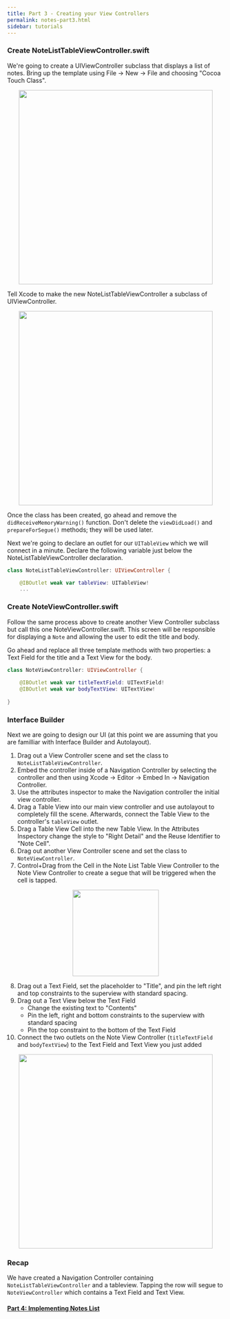 ```yaml
---
title: Part 3 - Creating your View Controllers
permalink: notes-part3.html
sidebar: tutorials
---
```


### Create NoteListTableViewController.swift

We're going to create a UIViewController subclass that displays a list of notes. Bring up the template using File -> New -> File and choosing "Cocoa Touch Class".

<p align="center"> <img src="../images/notes/P3/screenshot1.png" height="450px" align="center"> </p>


Tell Xcode to make the new NoteListTableViewController a subclass of UIViewController. 

<p align="center"> <img src="../images/notes/P3/screenshot2.png" height="450px" align="center"> </p>

Once the class has been created, go ahead and remove the `didReceiveMemoryWarning()` function. Don't delete the `viewDidLoad()` and `prepareForSegue()` methods; they will be used later.

Next we're going to declare an outlet for our `UITableView` which we will connect in a minute. Declare the following variable just below the NoteListTableViewController declaration.

```swift
class NoteListTableViewController: UIViewController {

    @IBOutlet weak var tableView: UITableView!
    ...
```

### Create NoteViewController.swift

Follow the same process above to create another View Controller subclass but call this one NoteViewController.swift. This screen will be responsible for displaying a `Note` and allowing the user to edit the title and body.

Go ahead and replace all three template methods with two properties: a Text Field for the title and a Text View for the body.

```swift
class NoteViewController: UIViewController {
    
    @IBOutlet weak var titleTextField: UITextField!
    @IBOutlet weak var bodyTextView: UITextView!
    
}
```

### Interface Builder

Next we are going to design our UI (at this point we are assuming that you are familliar with Interface Builder and Autolayout). 

1. Drag out a View Controller scene and set the class to `NoteListTableViewController`.
2. Embed the controller inside of a Navigation Controller by selecting the controller and then using Xcode -> Editor -> Embed In -> Navigation Controller.
3. Use the attributes inspector to make the Navigation controller the initial view controller.
4. Drag a Table View into our main view controller and use autolayout to completely fill the scene. Afterwards, connect the Table View to the controller's `tableView` outlet.
5. Drag a Table View Cell into the new Table View. In the Attributes Inspectory change the style to "Right Detail" and the Reuse Identifier to "Note Cell".
6. Drag out another View Controller scene and set the class to `NoteViewController`.
7. Control+Drag from the Cell in the Note List Table View Controller to the Note View Controller to create a segue that will be triggered when the cell is tapped.

<p align="center"> <img src="../images/notes/P3/screenshot3.gif" height="200px" align="center"> </p>

8. Drag out a Text Field, set the placeholder to "Title", and pin the left right and top constraints to the superview with standard spacing.
9. Drag out a Text View below the Text Field
	* Change the existing text to "Contents"
	* Pin the left, right and bottom constraints to the superview with standard spacing
	* Pin the top constraint to the bottom of the Text Field
10. Connect the two outlets on the Note View Controller (`titleTextField` and `bodyTextView`) to the Text Field and Text View you just added

<p align="center"> <img src="../images/notes/P3/screenshot4.png" height="450px" align="center"> </p>


### Recap

We have created a Navigation Controller containing `NoteListTableViewController` and a tableview. Tapping the row will segue to `NoteViewController` which contains a Text Field and Text View. 

#### [Part 4: Implementing Notes List](notes-part4)